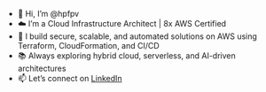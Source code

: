 - 👋 Hi, I’m @hpfpv
- ☁️ I’m a Cloud Infrastructure Architect | 8x AWS Certified
- 🚀 I build secure, scalable, and automated solutions on AWS using Terraform, CloudFormation, and CI/CD
- 📚 Always exploring hybrid cloud, serverless, and AI-driven architectures
- 📫 Let’s connect on [LinkedIn](https://linkedin.com/in/hpf)

<!---
hpfpv/hpfpv is a ✨ special ✨ repository because its `README.md` (this file) appears on your GitHub profile.
You can click the Preview link to take a look at your changes.
--->
